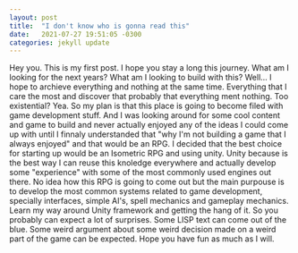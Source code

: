 ```yaml
---
layout: post
title:  "I don't know who is gonna read this"
date:   2021-07-27 19:51:05 -0300
categories: jekyll update
---
```


Hey you. This is my first post. I hope you stay a long this journey.
What am I looking for the next years? What am I looking to build with this?  Well... I hope to archieve everything and nothing at the same time.
Everything that I care the most and discover that probably that everything ment nothing. Too existential? Yea.
So my plan is that this place is going to become filed with game development stuff. And I was looking around for some cool content and game to build and never actually enjoyed any
of the ideas I could come up with until I finnaly understanded that "why I'm not building a game that I always enjoyed" and that would be an RPG.
I decided that the best choice for starting up would be an Isometric RPG and using unity. Unity because is the best way I can reuse this knoledge everywhere and actually develop some
"experience" with some of the most commonly used engines out there. 
No idea how this RPG is going to come out but the main purpouse is to develop the most common systems related to game development, specially interfaces, simple AI's, spell mechanics and 
gameplay mechanics. Learn my way around Unity framework and getting the hang of it.
So you probably can expect a lot of surprises. Some LISP text can come out of the blue. Some weird argument about some weird decision made on a weird part of the game can be expected.
Hope you have fun as much as I will. 
